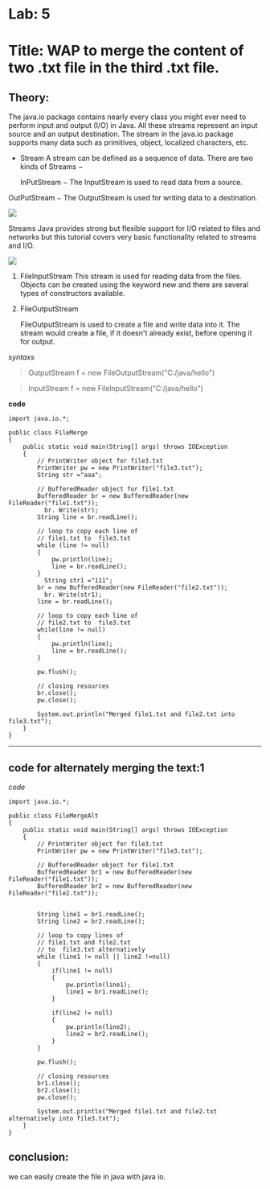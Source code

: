 # Lab: 5

# Title: WAP to merge the content of two .txt file in the third .txt file.

## Theory:
   The java.io package contains nearly every class you might ever need to 
   perform input and output (I/O) in Java. All these streams represent an input 
   source and an output destination. The stream in the java.io package supports many data such as 
   primitives, object, localized characters, etc.

- Stream
  A stream can be defined as a sequence of data. There are two kinds of Streams −

  InPutStream − The InputStream is used to read data from a source.

OutPutStream − The OutputStream is used for writing data to a destination.

![](https://www.tutorialspoint.com/java/images/streams.png)

Streams
Java provides strong but flexible support for I/O related to files and networks but
 this tutorial covers very basic functionality related to streams and I/O.

![](https://www.tutorialspoint.com/java/images/file_io.jpg)

1. FileInputStream
    This stream is used for reading data from the files. Objects can be created 
    using the keyword new and there are several types of constructors available.

2. FileOutputStream

   FileOutputStream is used to create a file and write data into it. The stream would create a file,
    if it doesn't already exist, before opening it for output.

_syntaxs_
 
 > OutputStream f = new FileOutputStream("C:/java/hello")

> InputStream f = new FileInputStream("C:/java/hello")

**code**


```
import java.io.*; 
  
public class FileMerge  
{ 
    public static void main(String[] args) throws IOException  
    { 
        // PrintWriter object for file3.txt 
        PrintWriter pw = new PrintWriter("file3.txt"); 
        String str ="aaa";
          
        // BufferedReader object for file1.txt 
        BufferedReader br = new BufferedReader(new FileReader("file1.txt")); 
          br. Write(str);
        String line = br.readLine(); 
          
        // loop to copy each line of  
        // file1.txt to  file3.txt 
        while (line != null) 
        { 
            pw.println(line); 
            line = br.readLine(); 
        } 
          String str1 ="111";
        br = new BufferedReader(new FileReader("file2.txt")); 
          br. Write(str1);
        line = br.readLine(); 
          
        // loop to copy each line of  
        // file2.txt to  file3.txt 
        while(line != null) 
        { 
            pw.println(line); 
            line = br.readLine(); 
        } 
          
        pw.flush(); 
          
        // closing resources 
        br.close(); 
        pw.close(); 
          
        System.out.println("Merged file1.txt and file2.txt into file3.txt"); 
    } 
} 
```  

------------------------------------------------------------------------------------------------------------------------------

## code for alternately merging the text:1

_code_

```
import java.io.*; 
  
public class FileMergeAlt  
{ 
    public static void main(String[] args) throws IOException  
    { 
        // PrintWriter object for file3.txt 
        PrintWriter pw = new PrintWriter("file3.txt"); 
          
        // BufferedReader object for file1.txt 
        BufferedReader br1 = new BufferedReader(new FileReader("file1.txt")); 
        BufferedReader br2 = new BufferedReader(new FileReader("file2.txt")); 
          
          
        String line1 = br1.readLine(); 
        String line2 = br2.readLine(); 
          
        // loop to copy lines of  
        // file1.txt and file2.txt  
        // to  file3.txt alternatively 
        while (line1 != null || line2 !=null) 
        { 
            if(line1 != null) 
            { 
                pw.println(line1); 
                line1 = br1.readLine(); 
            } 
              
            if(line2 != null) 
            { 
                pw.println(line2); 
                line2 = br2.readLine(); 
            } 
        } 
      
        pw.flush(); 
          
        // closing resources 
        br1.close(); 
        br2.close(); 
        pw.close(); 
          
        System.out.println("Merged file1.txt and file2.txt  alternatively into file3.txt"); 
    } 
}
```

## conclusion:
   we can easily create the file in java with java io.
   
 


 


